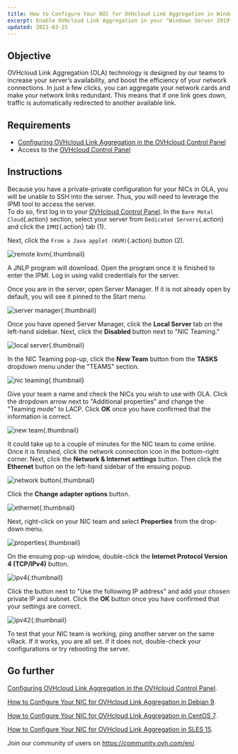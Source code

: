 ```yaml
---
title: How to Configure Your NIC for OVHcloud Link Aggregation in Windows Server 2019
excerpt: Enable OVHcloud Link Aggregation in your "Windows Server 2019" server
updated: 2021-03-25
---
```


## Objective

OVHcloud Link Aggregation (OLA) technology is designed by our teams to increase your server’s availability, and boost the efficiency of your network connections. In just a few clicks, you can aggregate your network cards and make your network links redundant. This means that if one link goes down, traffic is automatically redirected to another available link.

## Requirements

- [Configuring OVHcloud Link Aggregation in the OVHcloud Control Panel](ola-enable-manager1.)
- Access to the [OVHcloud Control Panel](https://ca.ovh.com/auth/?action=gotomanager&from=https://www.ovh.com/world/&ovhSubsidiary=we)

## Instructions

Because you have a private-private configuration for your NICs in OLA, you will be unable to SSH into the server. Thus, you will need to leverage the IPMI tool to access the server.
<br>To do so, first log in to your [OVHcloud Control Panel](https://ca.ovh.com/auth/?action=gotomanager&from=https://www.ovh.com/world/&ovhSubsidiary=we). In the `Bare Metal Cloud`{.action} section, select your server from `Dedicated Servers`{.action} and click the `IPMI`{.action} tab (1).

Next, click the `From a Java applet (KVM)`{.action} button (2).

![remote kvm](ola-enable-w2k19_images_remote_kvm2022.png){.thumbnail}

A JNLP program will download. Open the program once it is finished to enter the IPMI. Log in using valid credentials for the server.

Once you are in the server, open Server Manager. If it is not already open by default, you will see it pinned to the Start menu.

![server manager](local_server.png){.thumbnail}

Once you have opened Server Manager, click the **Local Server** tab on the left-hand sidebar. Next, click the **Disabled** button next to "NIC Teaming."

![local server](server_manager.png){.thumbnail}

In the NIC Teaming pop-up, click the **New Team** button from the **TASKS** dropdown menu under the "TEAMS" section.

![nic teaming](nic_teaming.png){.thumbnail}

Give your team a name and check the NICs you wish to use with OLA. Click the dropdown arrow next to "Additional properties" and change the "Teaming mode" to LACP. Click **OK** once you have confirmed that the information is correct.

![new team](new_team.png){.thumbnail}

It could take up to a couple of minutes for the NIC team to come online. Once it is finished, click the network connection icon in the bottom-right corner.  Next, click the **Network &amp; Internet settings** button.  Then click the **Ethernet** button on the left-hand sidebar of the ensuing popup.

![network button](network_button.png){.thumbnail}

Click the **Change adapter options** button.

![ethernet](ethernet.png){.thumbnail}

Next, right-click on your NIC team and select **Properties** from the drop-down menu.

![properties](properties.png){.thumbnail}

On the ensuing pop-up window, double-click the **Internet Protocol Version 4 (TCP/IPv4)** button.

![ipv4](ipv4.png){.thumbnail}

Click the button next to "Use the following IP address" and add your chosen private IP and subnet. Click the **OK** button once you have confirmed that your settings are correct.

![ipv42](ipv42.png){.thumbnail}

To test that your NIC team is working, ping another server on the same vRack.  If it works, you are all set. If it does not, double-check your configurations or try rebooting the server.

## Go further

[Configuring OVHcloud Link Aggregation in the OVHcloud Control Panel](ola-enable-manager1.).

[How to Configure Your NIC for OVHcloud Link Aggregation in Debian 9](ola-enable-debian91.).

[How to Configure Your NIC for OVHcloud Link Aggregation in CentOS 7](ola-enable-centos71.).

[How to Configure Your NIC for OVHcloud Link Aggregation in SLES 15](ola-enable-sles151.).

Join our community of users on <https://community.ovh.com/en/>.
